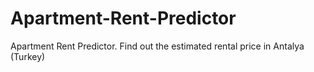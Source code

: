 # Apartment-Rent-Predictor
Apartment Rent Predictor. Find out the estimated rental price in Antalya (Turkey)
